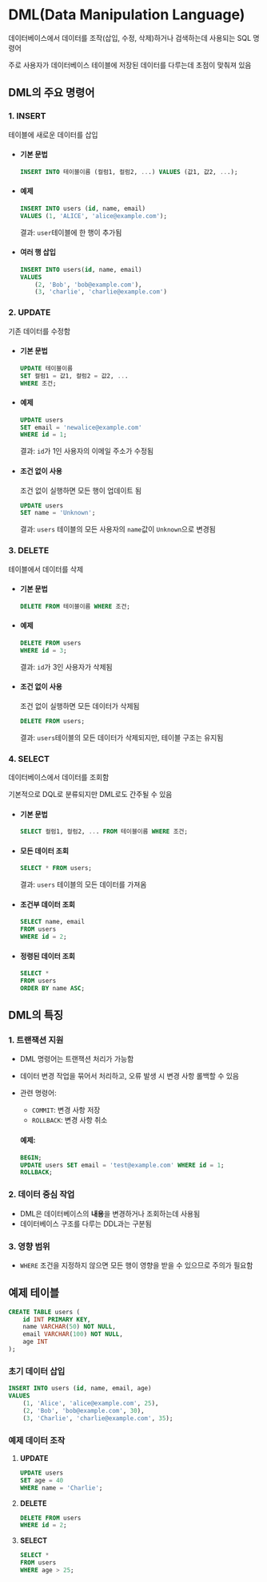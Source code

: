 # DML(Data Manipulation Language)

데이터베이스에서 데이터를 조작(삽입, 수정, 삭제)하거나 검색하는데 사용되는 SQL 명령어

주로 사용자가 데이터베이스 테이블에 저장된 데이터를 다루는데 초점이 맞춰져 있음

## DML의 주요 명령어

### 1. INSERT

테이블에 새로운 데이터를 삽입

- #### 기본 문법
    
    ```sql
    INSERT INTO 테이블이름 (컬럼1, 컬럼2, ...) VALUES (값1, 값2, ...);
    ```

- #### 예제

    ```sql
    INSERT INTO users (id, name, email)
    VALUES (1, 'ALICE', 'alice@example.com');
    ```

    결과: `user`테이블에 한 행이 추가됨

- #### 여러 행 삽입

    ```sql
    INSERT INTO users(id, name, email)
    VALUES
        (2, 'Bob', 'bob@example.com'),
        (3, 'charlie', 'charlie@example.com')
    ```
### 2. UPDATE

기존 데이터를 수정함

- #### 기본 문법

    ```sql
    UPDATE 테이블이름
    SET 컬럼1 = 값1, 컬럼2 = 값2, ...
    WHERE 조건;
    ```

- #### 예제

    ```sql
    UPDATE users
    SET email = 'newalice@example.com'
    WHERE id = 1;
    ```
    결과: `id`가 1인 사용자의 이메일 주소가 수정됨

- #### 조건 없이 사용

    조건 없이 실행하면 모든 행이 업데이트 됨

    ```sql
    UPDATE users
    SET name = 'Unknown';
    ```

    결과: `users` 테이블의 모든 사용자의 `name`값이 `Unknown`으로 변경됨

### 3. DELETE

테이블에서 데이터를 삭제

- #### 기본 문법

    ```sql
    DELETE FROM 테이블이름 WHERE 조건;
    ```

- #### 예제

    ```sql
    DELETE FROM users
    WHERE id = 3;
    ```

    결과: `id`가 3인 사용자가 삭제됨

- #### 조건 없이 사용

    조건 없이 실행하면 모든 데이터가 삭제됨

    ```sql
    DELETE FROM users;
    ```

    결과: `users`테이블의 모든 데이터가 삭제되지만, 테이블 구조는 유지됨

### 4. SELECT

데이터베이스에서 데이터를 조회함

기본적으로 DQL로 분류되지만 DML로도 간주될 수 있음

- #### 기본 문법

    ```sql
    SELECT 컬럼1, 컬럼2, ... FROM 테이블이름 WHERE 조건;
    ```

- #### 모든 데이터 조회

    ```sql
    SELECT * FROM users;
    ```

    결과: `users` 테이블의 모든 데이터를 가져옴

- #### 조건부 데이터 조회

    ```sql
    SELECT name, email
    FROM users
    WHERE id = 2;
    ```

- #### 정령된 데이터 조회

    ```sql
    SELECT *
    FROM users
    ORDER BY name ASC;
    ```

## DML의 특징

### 1. 트랜잭션 지원

- DML 명령어는 트랜잭션 처리가 가능함

- 데이터 변경 작업을 묶어서 처리하고, 오류 발생 시 변경 사항 롤백할 수 있음

- 관련 명령어:
    * `COMMIT`: 변경 사항 저장
    * `ROLLBACK`: 변경 사항 취소
  

    #### 예제:

    ```sql
    BEGIN;
    UPDATE users SET email = 'test@example.com' WHERE id = 1;
    ROLLBACK;
    ```

### 2. 데이터 중심 작업

- DML은 데이터베이스의 **내용**을 변경하거나 조회하는데 사용됨
- 데이터베이스 구조를 다루는 DDL과는 구분됨

### 3. 영향 범위

- `WHERE` 조건을 지정하지 않으면 모든 행이 영향을 받을 수 있으므로 주의가 필요함

## 예제 테이블

```sql
CREATE TABLE users (
    id INT PRIMARY KEY,
    name VARCHAR(50) NOT NULL,
    email VARCHAR(100) NOT NULL,
    age INT
);
```

### 초기 데이터 삽입

```sql
INSERT INTO users (id, name, email, age)
VALUES
    (1, 'Alice', 'alice@example.com', 25),
    (2, 'Bob', 'bob@example.com', 30),
    (3, 'Charlie', 'charlie@example.com', 35);
```

### 예제 데이터 조작

1. **UPDATE**
   
   ```sql
   UPDATE users
   SET age = 40
   WHERE name = 'Charlie';
   ```

2. **DELETE**

    ```sql
    DELETE FROM users
    WHERE id = 2;
    ```

3. **SELECT**

    ```sql
    SELECT *
    FROM users
    WHERE age > 25;
    ```

